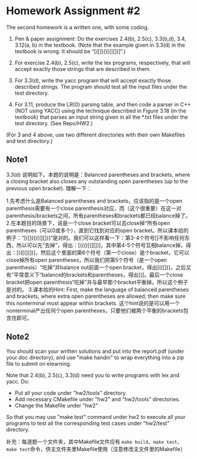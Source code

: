 # Homework Assignment #2

The second homework is a written one, with some coding.

1. Pen & paper assignment:  Do the exercises 2.4(b), 2.5(c), 3.3(b,d), 3.4, 3.12(a, b) in the textbook. (Note that the example given in 3.3(d) in the textbook is wrong. It should be “[([])()[(][])]”.)

2. For exercise 2.4(b), 2.5(c), write the lex programs, respectively, that will accept exactly those strings that are described in them.

3. For 3.3(d), write the yacc program that will accept exactly those described strings. The program should test all the input files under the test directory.

4. For 3.11, produce the LR(0) parsing table, and then code a parser in C++ (NOT using YACC) using the technique described in Figure 3.18 (in the textbook) that parses an input string given in all the \*.txt files under the test directory. (See Repo/HW2.)

(For 3 and 4 above, use two different directories with their own Makefiles and test directory.)

## Note1

3.3(d) 说明如下。本题的说明是：Balanced parentheses and brackets, where a closing bracket also closes any outstanding open parentheses (up to the previous open bracket). 理解一下：

1.先考虑什么是Balanced parentheses and brackets，应该指的是一个open parenthesis需要有一个close parenthesis对应，而（这个很重要）在这一对parenthesis/brackets之间，所有parentheses和brackets都已经balance掉了。
2.在本题目的场景下，说是一个close bracket可以去close掉“所有open parentheses（可以0或多个），直到它找到对应的open bracket。所以课本给的例子：“[([](()[(][])]”是对的。我们可以这样看一下：第3-4个符号[]不影响任何东西，所以可以先“去掉”，得出：[((()[(][])]，其中第4-5个符号互相balance掉，得出：[(([(][])]，然后这个里面的第6个符号（第一个close）是个bracket，它可以close掉所有open parentheses，所以我们把第5个符号（是一个open parenthesis）“吃掉”并balance out前面一个open bracket，得出[(([])]，之后又有“平常意义下“balance的brackets和parentheses，得出[(]。最后一个close bracket把open parenthesis“吃掉”并与最早那个bracket平衡掉。所以这个例子是对的。
3.课本给的Hint: First, make the language of balanced parentheses and brackets, where extra open parentheses are allowed; then make sure this nonterminal must appear within brackets. 这个hint说的是可以用一个nonterminal产出任何个open parentheses，只要他们被两个平衡的brackets包含住即可。

## Note2

You should scan your written solutions and put into the report.pdf (under your doc directory), and use "make handin" to wrap everything into a zip file to submit on elearning.

Note that 2.4(b), 2.5(c), 3.3(d) need you to write programs with lex and yacc. Do:

* Put all your code under "hw2/tools" directory.
* Add necessary CMakefile under "hw2" and "hw2/tools" directories.
* Change the Makefile under "hw2"

So that you may use "make test" command under hw2 to execute all your programs to test all the corresponding test cases under "hw2/test" directory.

补充：每道题一个文件夹，其中Makefile文件应有 `make build`、`make test`、 `make test`命令，供主文件夹里Makefile使用（注意修改主文件里的Makefile）

